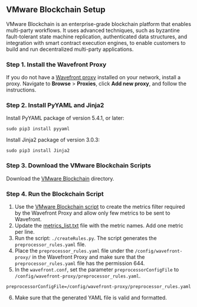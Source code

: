 ## VMware Blockchain Setup

VMware Blockchain is an enterprise-grade blockchain platform that enables multi-party workflows. It uses advanced techniques, such as byzantine fault-tolerant state machine replication, authenticated data structures, and integration with smart contract execution engines, to enable customers to build and run decentralized multi-party applications.

### Step 1. Install the Wavefront Proxy

If you do not have a [Wavefront proxy](https://docs.wavefront.com/proxies.html) installed on your network, install a proxy. Navigate to **Browse** > **Proxies**, click **Add new proxy**, and follow the instructions.

### Step 2. Install PyYAML and Jinja2

Install PyYAML package of version 5.4.1, or later:
  ```
  sudo pip3 install pyyaml
  ```
Install Jinja2 package of version 3.0.3:
  ```
  sudo pip3 install Jinja2
  ```

### Step 3. Download the VMware Blockchain Scripts

Download the [VMware Blockchain](https://raw.githubusercontent.com/wavefrontHQ/integrations/master/vmware_blockchain) directory.

### Step 4. Run the Blockchain Script

1. Use the [VMware Blockchain script](https://raw.githubusercontent.com/wavefrontHQ/integrations/master/vmware_blockchain/createRules.py) to create the metrics filter required by the Wavefront Proxy and allow only few metrics to be sent to Wavefront.
2. Update the [metrics_list.txt](https://raw.githubusercontent.com/wavefrontHQ/integrations/master/vmware_blockchain/metrics_list.txt) file with the metric names. Add one metric per line.
3. Run the script: `./createRules.py`. The script generates the `preprocessor_rules.yaml` file.
4. Place the `preprocessor_rules.yaml` file under the `/config/wavefront-proxy/` in the Wavefront Proxy and make sure that the `preprocessor_rules.yaml` file has the permission 644.
5. In the `wavefront.conf`, set the parameter `preprocessorConfigFile` to `/config/wavefront-proxy/preprocessor_rules.yaml`.
  ```
  preprocessorConfigFile=/config/wavefront-proxy/preprocessor_rules.yaml
  ```
6. Make sure that the generated YAML file is valid and formatted.
